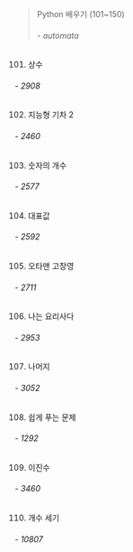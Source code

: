 > Python 배우기 (101~150)
>###### - automata

101. 상수
###### - 2908
102. 지능형 기차 2
###### - 2460
103. 숫자의 개수
###### - 2577 
104. 대표값
###### - 2592
105. 오타맨 고창영
###### - 2711
106. 나는 요리사다
###### - 2953
107. 나머지
###### - 3052
108. 쉽게 푸는 문제
###### - 1292
109. 이진수
###### - 3460
110. 개수 세기
###### - 10807
